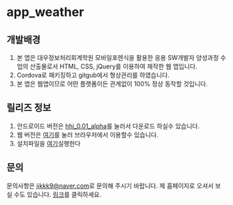 # app_weather

## 개발배경

1. 본 앱은 대우정보처리회계학원 모바일포렌식을 활용한 응용 SW개발자 양성과정 수업의 산출물로서 HTML, CSS, jQuery를 이용하여 제작한 웹 앱입니다.
2. Cordova로 패키징하고 gitgub에서 형상관리를 하였습니다.
3. 본 앱은 웹앱이므로 어떤 플랫폼이든 관계없이 100% 정상 동작할 것입니다.

## 릴리즈 정보

1. 안드로이드 버전은 [hhi_0.01_alpha](http://jikkk9.dothome.co.kr)를 눌러서 다운로드 하실수 있습니다.
2. 웹 버전은 [여기](http://jikkk9.dothome.co.kr)를 눌러 브라우저에서 이용할수 있습니다.
3. 설치파일을 [여기](https://github.com/wldygus/app_weather/blob/master/app_weather.apk)실행한다

## 문의

문의사항은 [jikkk9@naver.com](mailto:jikkk9@naver.com)로 문의해 주시기 바랍니다.
제 홈페이지로 오셔서 보실 수도 있습니다. [링크](http://jikkk9.dothome.co.kr)를 클릭하세요.
